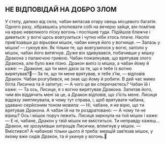 ## НЕ ВІДПОВІДАЙ НА ДОБРО ЗЛОМ
У степу, далеко від села, чабан випасав отару овець місцевого багатія. Одного разу, зібравшись уполювати собі на вечерю зайця, він помітив на краю невеликого ліску вогонь і поспішив туди.
Підійшов ближче і дивиться: у вогні щось вовтузиться і чутно ніби хтось плаче.
Наспіх прив’язавши до вірьовки мішок, чабан кинув його у вогнище.
— Залазь у мішок! — гукнув він.
Як тільки те, що вовтузилося у вогні, залізло у мішок, чабан його витягнув. Дуже він здивувався, побачивши у мішку Дракона з палаючою гривою. Чабан пожалкував, що врятував злого Дракона, але було вже пізно.
Дракон виліз із мішка, а чабан йому й каже:
— Драконе, що ти мені даси за те, що я тебе із вогню вирятував?— За те, що ти мене врятував, я тебе з’їм, — відповів Дракон.
Чабан розгубився, не знає що йому й робити.
В дей час мимо бігла Лисичка та й запитує:
— А чого це ви сперечаєтесь?
Чабан їй і каже:
— Та ось, Лисице, я з вогню вирятував Дракона. Запитав його, чим він віддячить мені за це, а Дракон відповів, що з’їсть мене.
Лисиця відразу зметикувала, в чому тут справа, і, щоб врятувати чабана, удавано серйозним тоном мовила:
— Ні, чабане, я не вірю, що ти врятував Дракона.
А чабан їй на те роздратовано:
— А чому ти не віриш? Ось і мішок поруч лежить.
Лисиця зиркнула на той мішок і каже:
— Е ні, чабане, Дракон у твій мішок не вміститься. Ти неправду кажеш...
Дракон, не зрозумівши хитрощів Лисички, вплигнув у мішок.
— Вмістився?
А чабанові тільки цього й треба: мерщій зав’язав мішок, у якому вже сидів Дракон, та й укинув у вогонь.
